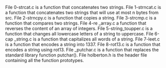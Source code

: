 File 0-strcat.c is a function that concatenates two strings.
File 1-strncat.c is a function that concatenates two strings that will use at most n bytes from src.
File 2-strncpy.c is a function that copies a string.
File 3-strcmp.c is a function that compares two strings.
File 4-re _array.c a function that reverses the content of an array of integers.
File 5-string_toupper.c is a function that changes all lowercase letters of a string to uppercase.
File 6-cap _string.c is a function that capitalizes all words of a string.
File 7-leet.c is a function that encodes a string into 1337.
File 8-rot13.c is a function that encodes a string using rot13.
File _putchar.c is a function that replaces the standard library function putchar().
File holberton.h is the header file containing all the function prototypes.

